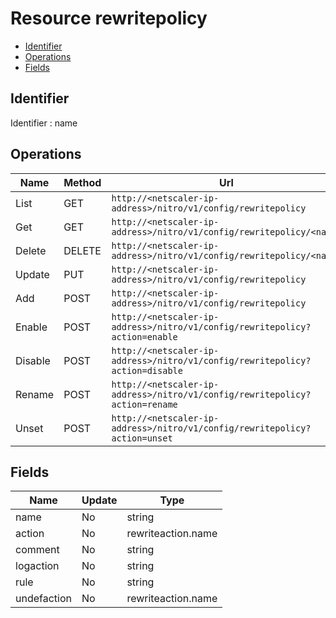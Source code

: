 # Resource rewritepolicy

- [Identifier](#identifier)
- [Operations](#operations)
- [Fields](#fields)

## Identifier

Identifier : name

## Operations

| Name | Method | Url |
|----|----|----|
| List | GET | `http://<netscaler-ip-address>/nitro/v1/config/rewritepolicy` |
| Get | GET | `http://<netscaler-ip-address>/nitro/v1/config/rewritepolicy/<name>` |
| Delete | DELETE | `http://<netscaler-ip-address>/nitro/v1/config/rewritepolicy/<name>` |
| Update | PUT | `http://<netscaler-ip-address>/nitro/v1/config/rewritepolicy` |
| Add | POST | `http://<netscaler-ip-address>/nitro/v1/config/rewritepolicy` |
| Enable | POST | `http://<netscaler-ip-address>/nitro/v1/config/rewritepolicy?action=enable` |
| Disable | POST | `http://<netscaler-ip-address>/nitro/v1/config/rewritepolicy?action=disable` |
| Rename | POST | `http://<netscaler-ip-address>/nitro/v1/config/rewritepolicy?action=rename` |
| Unset | POST | `http://<netscaler-ip-address>/nitro/v1/config/rewritepolicy?action=unset` |

## Fields

| Name | Update | Type |
|----|----|----|
| name | No | string |
| action | No | rewriteaction.name |
| comment | No | string |
| logaction | No | string |
| rule | No | string |
| undefaction | No | rewriteaction.name |

